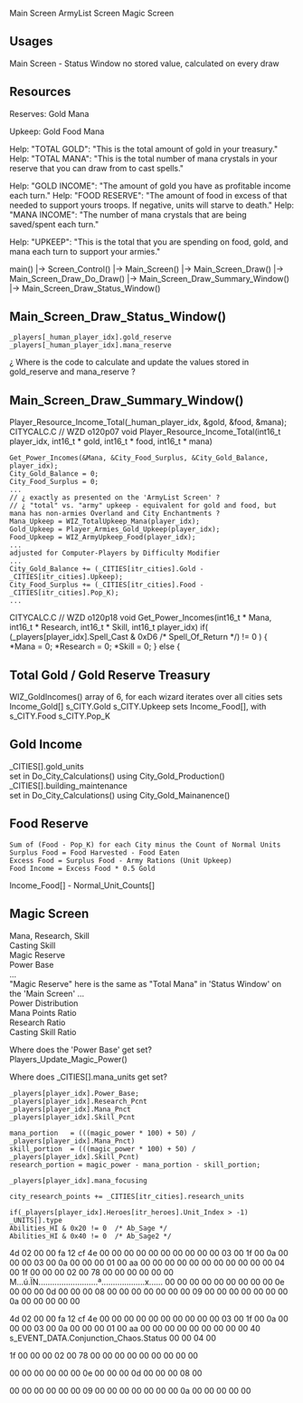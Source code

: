 



Main Screen
ArmyList Screen
Magic Screen



## Usages

Main Screen - Status Window
    no stored value, calculated on every draw




## Resources

Reserves:
    Gold
    Mana

Upkeep:
    Gold
    Food
    Mana



Help: "TOTAL GOLD": "This is the total amount of gold in your treasury."
Help: "TOTAL MANA": "This is the total number of mana crystals in your reserve that you can draw from to cast spells."

Help: "GOLD INCOME": "The amount of gold you have as profitable income each turn."
Help: "FOOD RESERVE": "The amount of food in excess of that needed to support yours troops. If negative, units will starve to death."
Help: "MANA INCOME": "The number of mana crystals that are being saved/spent each turn."

Help: "UPKEEP": "This is the total that you are spending on food, gold, and mana each turn to support your armies."


main()
    |-> Screen_Control()
    |-> Main_Screen()
        |-> Main_Screen_Draw()
            |-> Main_Screen_Draw_Do_Draw()
                |-> Main_Screen_Draw_Summary_Window()
                |-> Main_Screen_Draw_Status_Window()


## Main_Screen_Draw_Status_Window()
    _players[_human_player_idx].gold_reserve
    _players[_human_player_idx].mana_reserve

¿ Where is the code to calculate and update the values stored in gold_reserve and mana_reserve ?


## Main_Screen_Draw_Summary_Window()

Player_Resource_Income_Total(_human_player_idx, &gold, &food, &mana);
CITYCALC.C
// WZD o120p07
void Player_Resource_Income_Total(int16_t player_idx, int16_t * gold, int16_t * food, int16_t * mana)

    Get_Power_Incomes(&Mana, &City_Food_Surplus, &City_Gold_Balance, player_idx);
    City_Gold_Balance = 0;
    City_Food_Surplus = 0;
    ...
    // ¿ exactly as presented on the 'ArmyList Screen' ?
    // ¿ "total" vs. "army" upkeep - equivalent for gold and food, but mana has non-armies Overland and City Enchantments ?
    Mana_Upkeep = WIZ_TotalUpkeep_Mana(player_idx);
    Gold_Upkeep = Player_Armies_Gold_Upkeep(player_idx);
    Food_Upkeep = WIZ_ArmyUpkeep_Food(player_idx);
    ...
    adjusted for Computer-Players by Difficulty Modifier
    ...
    City_Gold_Balance += (_CITIES[itr_cities].Gold - _CITIES[itr_cities].Upkeep);
    City_Food_Surplus += (_CITIES[itr_cities].Food - _CITIES[itr_cities].Pop_K);
    ...



CITYCALC.C
// WZD o120p18
void Get_Power_Incomes(int16_t * Mana, int16_t * Research, int16_t * Skill, int16_t player_idx)
    if( (_players[player_idx].Spell_Cast & 0xD6 /* Spell_Of_Return */) != 0 )
    {
        *Mana = 0;
        *Research = 0;
        *Skill = 0;
    }
    else
    {






## Total Gold / Gold Reserve Treasury

WIZ_GoldIncomes()
    array of 6, for each wizard
    iterates over all cities
    sets Income_Gold[]
    s_CITY.Gold
    s_CITY.Upkeep
    sets Income_Food[], with 
        s_CITY.Food
        s_CITY.Pop_K

## Gold Income

_CITIES[].gold_units  
    set in Do_City_Calculations() using City_Gold_Production()  
_CITIES[].building_maintenance  
    set in Do_City_Calculations() using City_Gold_Mainanence()  


## Food Reserve
    Sum of (Food - Pop_K) for each City minus the Count of Normal Units
    Surplus Food = Food Harvested - Food Eaten
    Excess Food = Surplus Food - Army Rations (Unit Upkeep)
    Food Income = Excess Food * 0.5 Gold


Income_Food[] - Normal_Unit_Counts[]





## Magic Screen
Mana, Research, Skill  
Casting Skill  
Magic Reserve  
Power Base  
...  
"Magic Reserve" here is the same as "Total Mana" in 'Status Window' on the   'Main Screen'
...  
Power Distribution  
Mana Points Ratio  
Research Ratio  
Casting Skill Ratio  


Where does the 'Power Base' get set?  
    Players_Update_Magic_Power()  

Where does _CITIES[].mana_units get set?  


```
_players[player_idx].Power_Base;
_players[player_idx].Research_Pcnt
_players[player_idx].Mana_Pnct
_players[player_idx].Skill_Pcnt
```
```
mana_portion   = (((magic_power * 100) + 50) / _players[player_idx].Mana_Pnct)
skill_portion  = (((magic_power * 100) + 50) / _players[player_idx].Skill_Pcnt)
research_portion = magic_power - mana_portion - skill_portion;
```
```
_players[player_idx].mana_focusing
```
```
city_research_points += _CITIES[itr_cities].research_units
```
```
if(_players[player_idx].Heroes[itr_heroes].Unit_Index > -1)
_UNITS[].type
Abilities_HI & 0x20 != 0  /* Ab_Sage */
Abilities_HI & 0x40 != 0  /* Ab_Sage2 */
```
4d 02 00 00 fa 12 cf 4e 00 00 00 00 00 00 00 00 00 00 03 00 1f 00 0a 00 00 00 03 00 0a 00 00 00 01 00 aa 00 00 00 00 00 00 00 00 00 00 00 04 00 1f 00 00 00 02 00 78 00 00 00 00 00 00  M...ú.ÏN..........................ª...................x......
  00 00 00 00 00 00 00 00 00 0e 00 00 00 0d 00 00 00 08 00 00 00 00 00 00 00 09 00 00 00 00 00 00 00 0a 00 00 00 00 00


4d 02 
00 00 
fa 12 
cf 4e 
00 00 
00 00 
00 00 
00 00 
00 00 
03 00 
1f 00 
0a 00 
00 00 
03 00 
0a 00 
00 00 
01 00 
aa 00 
00 00 
00 00 
00 00 
00 00   40 s_EVENT_DATA.Conjunction_Chaos.Status
00 00 
04 00 

1f 00 
00 00 
02 00 
78 00 
00 00 
00 00 
00 00 
00 00 

00 00 
00 00 
00 00 
0e 00 
00 00 
0d 00 
00 00 
08 00 

00 00 
00 00 
00 00 
09 00 
00 00 
00 00 
00 00 
0a 00 
00 00 
00 00

